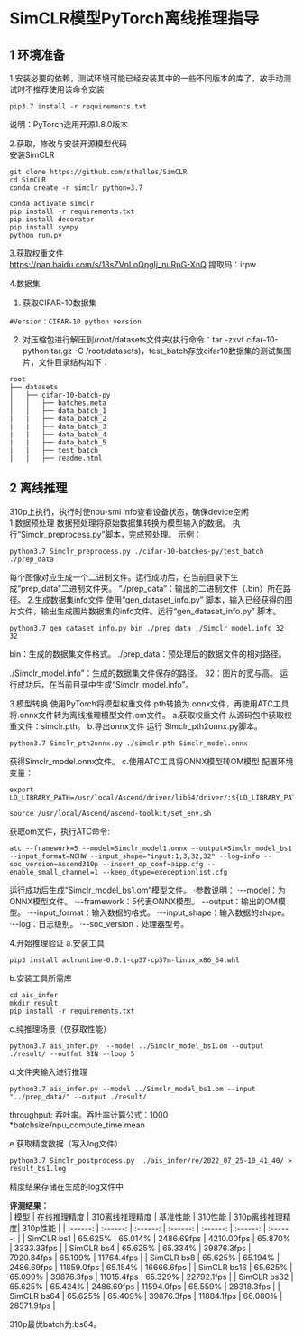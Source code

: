 # SimCLR模型PyTorch离线推理指导

## 1 环境准备 

1.安装必要的依赖，测试环境可能已经安装其中的一些不同版本的库了，故手动测试时不推荐使用该命令安装  
```
pip3.7 install -r requirements.txt  
```
说明：PyTorch选用开源1.8.0版本



2.获取，修改与安装开源模型代码  
安装SimCLR
```shell
git clone https://github.com/sthalles/SimCLR
cd SimCLR
conda create -n simclr python=3.7

conda activate simclr
pip install -r requirements.txt 
pip install decorator
pip install sympy
python run.py
```

3.获取权重文件  
  https://pan.baidu.com/s/18sZVnLoQpgIj_nuRpG-XnQ
  提取码：irpw 

4.数据集     
1. 获取CIFAR-10数据集
```
#Version：CIFAR-10 python version
```
2. 对压缩包进行解压到/root/datasets文件夹(执行命令：tar -zxvf cifar-10-python.tar.gz -C /root/datasets)，test_batch存放cifar10数据集的测试集图片，文件目录结构如下：
```
root
├── datasets
│   ├── cifar-10-batch-py
│   │   ├── batches.meta
│   │   ├── data_batch_1
|   |   ├── data_batch_2
|   |   ├── data_batch_3
|   |   ├── data_batch_4
|   |   ├── data_batch_5
|   |   ├── test_batch
|   |   ├── readme.html
```



## 2 离线推理 

310p上执行，执行时使npu-smi info查看设备状态，确保device空闲  
1.数据预处理
数据预处理将原始数据集转换为模型输入的数据。
执行“Simclr_preprocess.py”脚本，完成预处理。
示例：
```
python3.7 Simclr_preprocess.py ./cifar-10-batches-py/test_batch ./prep_data
```
每个图像对应生成一个二进制文件。运行成功后，在当前目录下生成“prep_data”二进制文件夹。
“./prep_data”：输出的二进制文件（.bin）所在路径。
2.生成数据集info文件
使用“gen_dataset_info.py” 脚本，输入已经获得的图片文件，输出生成图片数据集的info文件。运行“gen_dataset_info.py” 脚本。
```
python3.7 gen_dataset_info.py bin ./prep_data ./Simclr_model.info 32 32
```
bin：生成的数据集文件格式。
./prep_data：预处理后的数据文件的相对路径。

./Simclr_model.info”：生成的数据集文件保存的路径。
32：图片的宽与高。
运行成功后，在当前目录中生成“Simclr_model.info”。

3.模型转换
使用PyTorch将模型权重文件.pth转换为.onnx文件，再使用ATC工具将.onnx文件转为离线推理模型文件.om文件。
a.获取权重文件
从源码包中获取权重文件：simclr.pth。
b.导出onnx文件
运行 Simclr_pth2onnx.py脚本。
```
python3.7 Simclr_pth2onnx.py ./simclr.pth Simclr_model.onnx
```
 获得Simclr_model.onnx文件。
c.使用ATC工具将ONNX模型转OM模型
配置环境变量：
```
export LD_LIBRARY_PATH=/usr/local/Ascend/driver/lib64/driver/:${LD_LIBRARY_PATH}
```
```
source /usr/local/Ascend/ascend-toolkit/set_env.sh
```
获取om文件，执行ATC命令:
```
atc --framework=5 --model=Simclr_model1.onnx --output=Simclr_model_bs1 --input_format=NCHW --input_shape="input:1,3,32,32" --log=info --soc_version=Ascend310p --insert_op_conf=aipp.cfg --enable_small_channel=1 --keep_dtype=execeptionlist.cfg
```
运行成功后生成“Simclr_model_bs1.om”模型文件。
·参数说明：
·--model：为ONNX模型文件。
·--framework：5代表ONNX模型。
--output：输出的OM模型。
·--input_format：输入数据的格式。
·--input_shape：输入数据的shape。
·--log：日志级别。
·--soc_version：处理器型号。

4.开始推理验证
a.安装工具
```
pip3 install aclruntime-0.0.1-cp37-cp37m-linux_x86_64.whl
```
b.安装工具所需库
```
cd ais_infer
mkdir result
pip install -r requirements.txt
```
c.纯推理场景（仅获取性能）
```
python3.7 ais_infer.py  --model ../Simclr_model_bs1.om --output ./result/ --outfmt BIN --loop 5
```

d.文件夹输入进行推理
```
python3.7 ais_infer.py --model ../Simclr_model_bs1.om --input "../prep_data/" --output ./result/
```
throughput: 吞吐率。吞吐率计算公式：1000 *batchsize/npu_compute_time.mean

e.获取精度数据（写入log文件）
```
python3.7 Simclr_postprocess.py  ./ais_infer/re/2022_07_25-10_41_40/ > result_bs1.log
```
精度结果存储在生成的log文件中 


 **评测结果：**   
| 模型        |  在线推理精度  | 310离线推理精度 | 基准性能   | 310性能    | 310p离线推理精度| 310p性能   |
| :------:    | :------:      | :------:       | :------:   | :------:   | :------:     | :------:   |
| SimCLR bs1  |   65.625%    |    65.014%     | 2486.69fps | 4210.00fps |  65.870%      | 3333.33fps |
| SimCLR bs4  |   65.625%    |    65.334%     | 39876.3fps | 7920.84fps |  65.199%      | 11764.4fps |
| SimCLR bs8  |   65.625%    |    65.194%     | 2486.69fps | 11859.0fps |  65.154%      | 16666.6fps |
| SimCLR bs16 |   65.625%    |    65.099%     | 39876.3fps | 11015.4fps |  65.329%      | 22792.1fps |
| SimCLR bs32 |   65.625%    |    65.424%     | 2486.69fps | 11594.0fps |  65.559%      | 28318.3fps |
| SimCLR bs64 |   65.625%    |    65.409%     | 39876.3fps | 11884.1fps |  66.080%      | 28571.9fps |

310p最优batch为:bs64。



